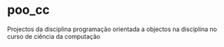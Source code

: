 # poo_cc
Projectos da disciplina programação orientada a objectos na disciplina no curso de ciência da computação
